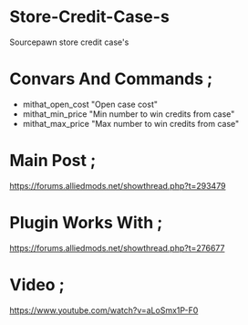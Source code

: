 # Store-Credit-Case-s
Sourcepawn store credit case's

# Convars And Commands ;
- mithat_open_cost "Open case cost" 
- mithat_min_price "Min number to win credits from case" 
- mithat_max_price "Max number to win credits from case"

# Main Post ;
https://forums.alliedmods.net/showthread.php?t=293479

# Plugin Works With ;
https://forums.alliedmods.net/showthread.php?t=276677

# Video ;
https://www.youtube.com/watch?v=aLoSmx1P-F0
